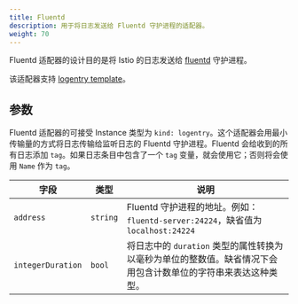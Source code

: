 ```yaml
---
title: Fluentd
description: 用于将日志发送给 Fluentd 守护进程的适配器。
weight: 70
---
```


Fluentd 适配器的设计目的是将 Istio 的日志发送给 [fluentd](https://www.fluentd.org/) 守护进程。

该适配器支持 [logentry template](/docs/reference/config/policy-and-telemetry/templates/logentry/)。

## 参数

Fluentd 适配器的可接受 Instance 类型为 `kind: logentry`。这个适配器会用最小传输量的方式将日志传输给监听日志的 Fluentd 守护进程。Fluentd 会给收到的所有日志添加 `tag`。如果日志条目中包含了一个 `tag` 变量，就会使用它；否则将会使用 `Name` 作为 `tag`。

|字段|类型|说明|
|---|---|---|
|`address`|`string`|Fluentd 守护进程的地址。例如：`fluentd-server:24224`，缺省值为 `localhost:24224`|
|`integerDuration`|`bool`|将日志中的 `duration` 类型的属性转换为以毫秒为单位的整数值。缺省情况下会用包含计数单位的字符串来表达这种类型。|

